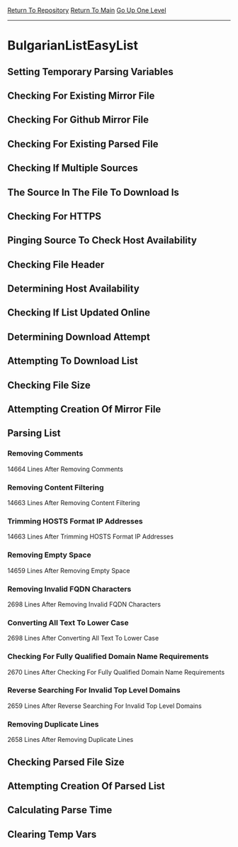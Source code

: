 [Return To Repository](https://github.com/deathbybandaid/piholeparser/)
[Return To Main](https://github.com/deathbybandaid/piholeparser/blob/master/RecentRunLogs/Mainlog.md)
[Go Up One Level](https://github.com/deathbybandaid/piholeparser/blob/master/RecentRunLogs/TopLevelScripts/30-Processing-External-Blacklists.md)
____________________________________
# BulgarianListEasyList
## Setting Temporary Parsing Variables
## Checking For Existing Mirror File
## Checking For Github Mirror File
## Checking For Existing Parsed File
## Checking If Multiple Sources
## The Source In The File To Download Is
## Checking For HTTPS
## Pinging Source To Check Host Availability
## Checking File Header
## Determining Host Availability
## Checking If List Updated Online
## Determining Download Attempt
## Attempting To Download List
## Checking File Size
## Attempting Creation Of Mirror File
## Parsing List
### Removing Comments
14664 Lines After Removing Comments
### Removing Content Filtering
14663 Lines After Removing Content Filtering
### Trimming HOSTS Format IP Addresses
14663 Lines After Trimming HOSTS Format IP Addresses
### Removing Empty Space
14659 Lines After Removing Empty Space
### Removing Invalid FQDN Characters
2698 Lines After Removing Invalid FQDN Characters
### Converting All Text To Lower Case
2698 Lines After Converting All Text To Lower Case
### Checking For Fully Qualified Domain Name Requirements
2670 Lines After Checking For Fully Qualified Domain Name Requirements
### Reverse Searching For Invalid Top Level Domains
2659 Lines After Reverse Searching For Invalid Top Level Domains
### Removing Duplicate Lines
2658 Lines After Removing Duplicate Lines
## Checking Parsed File Size
## Attempting Creation Of Parsed List
## Calculating Parse Time
## Clearing Temp Vars
